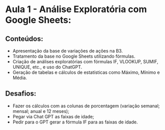# Aula 1 - Análise Exploratória com Google Sheets:

## Conteúdos:

- Apresentação da base de variações de ações na B3.
- Tratamento da base no Google Sheets utilizando fórmulas.
- Criação de análises exploratórias com fórmulas IF, VLOOKUP, SUMIF, UNIQUE, etc., e uso do ChatGPT.
- Geração de tabelas e cálculos de estatísticas como Máximo, Mínimo e Média.

## Desafios:

- Fazer os cálculos com as colunas de porcentagem (variação semanal; mensal; anual e 12 meses);
- Pegar via Chat GPT as faixas de idade;
- Pedir para o GPT gerar a fórmula IF para as faixas de idade.